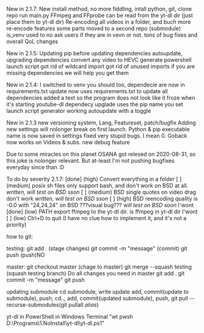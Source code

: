 New in 2.1.7:
New install method, no more fiddling, intall python, git, clone repo run main.py
FFmpeg and FFprobe can be read from the yt-dl dir (just place them to yt-dl dir)
Re-encoding all videos in a folder, and buch more re-encode features
some parts moved to a second repo (submodule)
is_venv used to no ask users if they are in vevn or not.
tons of bug fixes and overall QoL changes

New in 2.1.5:
Updating pip before updating dependencies
autoupdate, upgrading dependencies
convert any video to HEVC
generate powershell launch script
got rid of wildcard import
got rid of unused imports
if you are missing dependencies we will help you get them

New in 2.1.4:
I switched to venv you should too,
dependecie are now in requirements.txt
update now uses requirements.txt to update all dependencies
added a text so the program does not look like it froze when it's starting youtube-dl
dependecy upglade uses the pip name you set
launch script generator
working autoupdate with a toggle

New in 2.1.3
new versioning system, Lang, Featureset, patch/bugfix
Adding new settings will nolonger break on first launch.
Python & pip executable name is now saved in settings
fixed very stupid bugs. I mean 0. Goback now works on Videos & subs.
new debug feature

Due to some miracles on this planet OSANA got relesed on 2020-08-31, so this joke is nolonger relevant.
But at-least I'm not pushing bugfixes everyday since than :D

To do by severity 2.1.7:
        [done] (high)    Convert everything in a folder
        [    ] (medium)  posix sh files only support bash, and don't work on BSD at all.        *written, will test on BSD sson*
        [    ] (medium)  BSD single quotes on video drag don't work                             *written, will test on BSD sson*
        [    ] (high)    BSD reencoding quality is -0.0 with "24,24,24" on BSD ???visual bug??? *will test on BSD soon*
I'wont  [done] (low)     PATH export ffmpeg to the yt-dl dir. is ffmpeg in yt-dl dir
I'wont  [    ] (low)     Ctrl+D to quit (I have no clue how to implement it, and it's not a priority)


how to git:

testing:
git add . (stage changes)
git commit -m "message" (commit)
git push (push)NO

master:
git checkout master (chage to master)
git merge --squash testing (squash testing branch)
Do all changes you need in master 
git add .
git commit -m "message"
git push

updating submodule cd submodule, write update add, commit(update to submodule), push, cd.., add, commit(updated submodule), push, git pull --recurse-submodules(git pullall *alias*)

yt-dl in PowerShell in Windows Terminal
"wt pwsh D:\Programs\1.NoInstall\yt-dl\yt-dl.ps1"
